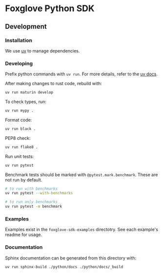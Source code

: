# Foxglove Python SDK

## Development

### Installation

We use [uv](https://docs.astral.sh/uv/getting-started/installation/) to manage dependencies.

### Developing

Prefix python commands with `uv run`. For more details, refer to the [uv docs](https://docs.astral.sh/uv/).

After making changes to rust code, rebuild with:

```sh
uv run maturin develop
```

To check types, run:

```sh
uv run mypy .
```

Format code:

```sh
uv run black .
```

PEP8 check:

```sh
uv run flake8 .
```

Run unit tests:

```sh
uv run pytest
```

Benchmark tests should be marked with `@pytest.mark.benchmark`. These are not run by default.

```sh
# to run with benchmarks
uv run pytest --with-benchmarks

# to run only benchmarks
uv run pytest -m benchmark
```

### Examples

Examples exist in the `foxglove-sdk-examples` directotry. See each example's readme for usage.

### Documentation

Sphinx documentation can be generated from this directory with:

```sh
uv run sphinx-build ./python/docs ./python/docs/_build
```
